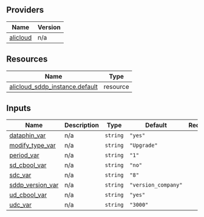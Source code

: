 <!-- BEGIN_TF_DOCS -->
## Providers

| Name | Version |
|------|---------|
| <a name="provider_alicloud"></a> [alicloud](#provider\_alicloud) | n/a |

## Resources

| Name | Type |
|------|------|
| [alicloud_sddp_instance.default](https://registry.terraform.io/providers/hashicorp/alicloud/latest/docs/resources/sddp_instance) | resource |

## Inputs

| Name | Description | Type | Default | Required |
|------|-------------|------|---------|:--------:|
| <a name="input_dataphin_var"></a> [dataphin\_var](#input\_dataphin\_var) | n/a | `string` | `"yes"` | no |
| <a name="input_modify_type_var"></a> [modify\_type\_var](#input\_modify\_type\_var) | n/a | `string` | `"Upgrade"` | no |
| <a name="input_period_var"></a> [period\_var](#input\_period\_var) | n/a | `string` | `"1"` | no |
| <a name="input_sd_cbool_var"></a> [sd\_cbool\_var](#input\_sd\_cbool\_var) | n/a | `string` | `"no"` | no |
| <a name="input_sdc_var"></a> [sdc\_var](#input\_sdc\_var) | n/a | `string` | `"8"` | no |
| <a name="input_sddp_version_var"></a> [sddp\_version\_var](#input\_sddp\_version\_var) | n/a | `string` | `"version_company"` | no |
| <a name="input_ud_cbool_var"></a> [ud\_cbool\_var](#input\_ud\_cbool\_var) | n/a | `string` | `"yes"` | no |
| <a name="input_udc_var"></a> [udc\_var](#input\_udc\_var) | n/a | `string` | `"3000"` | no |
<!-- END_TF_DOCS -->    